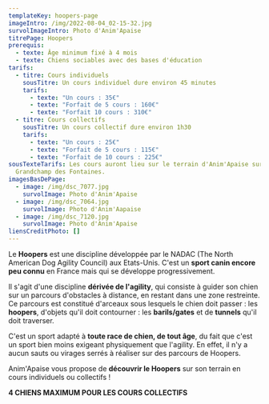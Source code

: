 ```yaml
---
templateKey: hoopers-page
imageIntro: /img/2022-08-04_02-15-32.jpg
survolImageIntro: Photo d'Anim'Apaise
titrePage: Hoopers
prerequis:
  - texte: Âge minimum fixé à 4 mois
  - texte: Chiens sociables avec des bases d'éducation
tarifs:
  - titre: Cours individuels
    sousTitre: Un cours individuel dure environ 45 minutes
    tarifs:
      - texte: "Un cours : 35€"
      - texte: "Forfait de 5 cours : 160€"
      - texte: "Forfait 10 cours : 310€"
  - titre: Cours collectifs
    sousTitre: Un cours collectif dure environ 1h30
    tarifs:
      - texte: "Un cours : 25€"
      - texte: "Forfait de 5 cours : 115€"
      - texte: "Forfait de 10 cours : 225€"
sousTexteTarifs: Les cours auront lieu sur le terrain d'Anim'Apaise sur
  Grandchamp des Fontaines.
imagesBasDePage:
  - image: /img/dsc_7077.jpg
    survolImage: Photo d'Anim'Apaise
  - image: /img/dsc_7064.jpg
    survolImage: Photo d'Anim'Aapaise
  - image: /img/dsc_7120.jpg
    survolImage: Photo d'Anim'Apaise
liensCreditPhoto: []
---
```

Le **Hoopers** est une discipline développée par le NADAC (The North American Dog Agility Council) aux Etats-Unis. C'est un **sport canin encore peu connu** en France mais qui se développe progressivement. 

Il s'agit d'une discipline **dérivée de l'agility**, qui consiste à guider son chien sur un parcours d'obstacles à distance, en restant dans une zone restreinte. Ce parcours est constitué d'arceaux sous lesquels le chien doit passer : les **hoopers**, d'objets qu'il doit contourner : les **barils/gates** et de **tunnels** qu'il doit traverser.

C'est un sport adapté à **toute race de chien, de tout âge**, du fait que c'est un sport bien moins exigeant physiquement que l'agility. En effet, il n'y a aucun sauts ou virages serrés  à réaliser sur des parcours de Hoopers. 

Anim'Apaise vous propose de **découvrir le Hoopers** sur son terrain en cours individuels ou collectifs !



**4 CHIENS MAXIMUM POUR LES COURS COLLECTIFS**